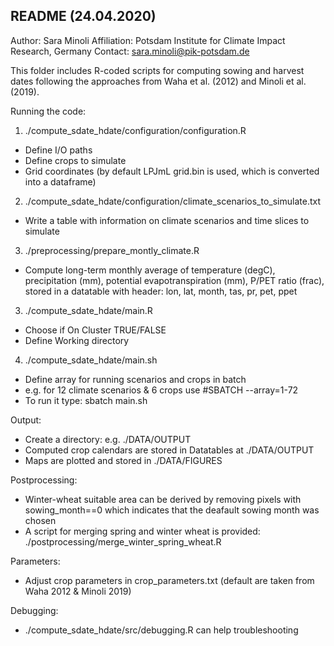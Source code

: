 README (24.04.2020)
------
Author: Sara Minoli
Affiliation: Potsdam Institute for Climate Impact Research, Germany
Contact: sara.minoli@pik-potsdam.de

This folder includes R-coded scripts for computing sowing and harvest dates following the approaches from Waha et al. (2012) and Minoli et al. (2019).

Running the code:

1) ./compute_sdate_hdate/configuration/configuration.R 
- Define I/O paths
- Define crops to simulate
- Grid coordinates (by default LPJmL grid.bin is used, which is converted into a dataframe)

2) ./compute_sdate_hdate/configuration/climate_scenarios_to_simulate.txt
- Write a table with information on climate scenarios and time slices to simulate

3) ./preprocessing/prepare_montly_climate.R
- Compute long-term monthly average of temperature (degC), precipitation (mm), potential evapotranspiration (mm), P/PET ratio (frac), stored in a datatable with header: lon, lat, month, tas, pr, pet, ppet

3) ./compute_sdate_hdate/main.R
- Choose if On Cluster TRUE/FALSE
- Define Working directory

4) ./compute_sdate_hdate/main.sh
- Define array for running scenarios and crops in batch
- e.g. for 12 climate scenarios & 6 crops use #SBATCH --array=1-72
- To run it type: sbatch main.sh

Output:
- Create a directory: e.g. ./DATA/OUTPUT
- Computed crop calendars are stored in Datatables at ./DATA/OUTPUT
- Maps are plotted and stored in ./DATA/FIGURES

Postprocessing:
- Winter-wheat suitable area can be derived by removing pixels with sowing_month==0 which indicates that the deafault sowing month was chosen
- A script for merging spring and winter wheat is provided: ./postprocessing/merge_winter_spring_wheat.R

Parameters:
- Adjust crop parameters in crop_parameters.txt (default are taken from Waha 2012 & Minoli 2019)

Debugging:
- ./compute_sdate_hdate/src/debugging.R can help troubleshooting
